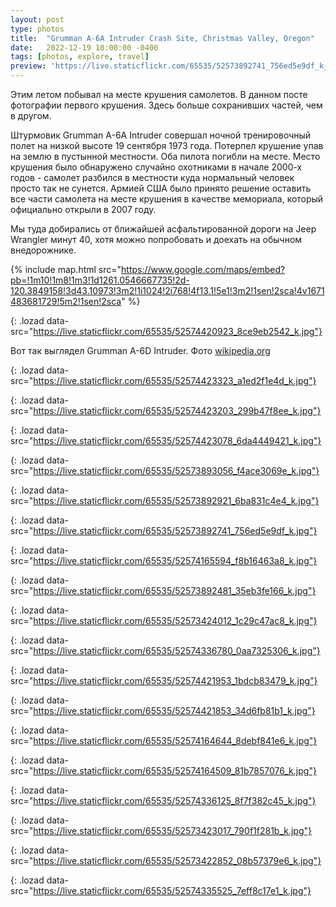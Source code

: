 ```yaml
---
layout: post
type: photos
title:  "Grumman A-6A Intruder Crash Site, Christmas Valley, Oregon"
date:   2022-12-19 10:00:00 -0400
tags: [photos, explore, travel]
preview: 'https://live.staticflickr.com/65535/52573892741_756ed5e9df_k_d.jpg'
---
```


Этим летом побывал на месте крушения самолетов. В данном посте фотографии первого крушения. Здесь больше сохранивших частей, чем в другом.

Штурмовик Grumman A-6A Intruder совершал ночной тренировочный полет на низкой высоте 19 сентября 1973 года. Потерпел крушение упав на землю в пустынной местности. Оба пилота погибли на месте. Место крушения было обнаружено случайно охотниками в начале 2000-х годов - самолет разбился в местности куда нормальный человек просто так не сунется. Армией США было принято решение оставить все части самолета на месте крушения в качестве мемориала, который официально открыли в 2007 году.

Мы туда добирались от ближайшей асфальтированной дороги на Jeep Wrangler минут 40, хотя можно попробовать и доехать на обычном внедорожнике.

{% include map.html src="https://www.google.com/maps/embed?pb=!1m10!1m8!1m3!1d1261.0546667735!2d-120.3849158!3d43.10973!3m2!1i1024!2i768!4f13.1!5e1!3m2!1sen!2sca!4v1671483681729!5m2!1sen!2sca" %}

![](){: .lozad data-src="https://live.staticflickr.com/65535/52574420923_8ce9eb2542_k.jpg"}

Вот так выглядел Grumman A-6D Intruder. Фото [wikipedia.org](https://en.wikipedia.org/wiki/Grumman_A-6_Intruder)

![](){: .lozad data-src="https://live.staticflickr.com/65535/52574423323_a1ed2f1e4d_k.jpg"}

![](){: .lozad data-src="https://live.staticflickr.com/65535/52574423203_299b47f8ee_k.jpg"}

![](){: .lozad data-src="https://live.staticflickr.com/65535/52574423078_6da4449421_k.jpg"}

![](){: .lozad data-src="https://live.staticflickr.com/65535/52573893056_f4ace3069e_k.jpg"}

![](){: .lozad data-src="https://live.staticflickr.com/65535/52573892921_6ba831c4e4_k.jpg"}

![](){: .lozad data-src="https://live.staticflickr.com/65535/52573892741_756ed5e9df_k.jpg"}

![](){: .lozad data-src="https://live.staticflickr.com/65535/52574165594_f8b16463a8_k.jpg"}

![](){: .lozad data-src="https://live.staticflickr.com/65535/52573892481_35eb3fe166_k.jpg"}

![](){: .lozad data-src="https://live.staticflickr.com/65535/52573424012_1c29c47ac8_k.jpg"}

![](){: .lozad data-src="https://live.staticflickr.com/65535/52574336780_0aa7325306_k.jpg"}

![](){: .lozad data-src="https://live.staticflickr.com/65535/52574421953_1bdcb83479_k.jpg"}

![](){: .lozad data-src="https://live.staticflickr.com/65535/52574421853_34d6fb81b1_k.jpg"}

![](){: .lozad data-src="https://live.staticflickr.com/65535/52574164644_8debf841e6_k.jpg"}

![](){: .lozad data-src="https://live.staticflickr.com/65535/52574164509_81b7857076_k.jpg"}

![](){: .lozad data-src="https://live.staticflickr.com/65535/52574336125_8f7f382c45_k.jpg"}

![](){: .lozad data-src="https://live.staticflickr.com/65535/52573423017_790f1f281b_k.jpg"}

![](){: .lozad data-src="https://live.staticflickr.com/65535/52573422852_08b57379e6_k.jpg"}

![](){: .lozad data-src="https://live.staticflickr.com/65535/52574335525_7eff8c17e1_k.jpg"}

